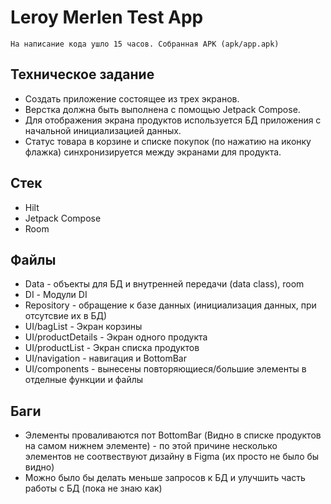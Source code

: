 # Leroy Merlen Test App

	На написание кода ушло 15 часов. Собранная APK (apk/app.apk)

## Техническое задание

* Создать приложение состоящее из трех экранов. 
* Верстка должна быть выполнена с помощью Jetpack Compose.
* Для отображения экрана продуктов используется БД приложения с начальной инициализацией данных. 
* Статус товара в корзине и списке покупок (по нажатию на иконку флажка) синхронизируется между экранами для продукта. 


## Стек
* Hilt
* Jetpack Compose
* Room

## Файлы
* Data - объекты для БД и внутренней передачи (data class), room
* DI - Модули DI
* Repository - обращение к базе данных (инициализация данных, при отсутсвие их в БД)
* UI/bagList - Экран корзины
* UI/productDetails - Экран одного продукта
* UI/productList - Экран списка продуктов
* UI/navigation - навигация и BottomBar
* UI/components - вынесены повторяющиеся/большие элементы в отделные функции и файлы

## Баги
*  Элементы проваливаются пот BottomBar (Видно в списке продуктов на самом нижнем элементе) - по этой причине несколько элементов не соотвествуют дизайну в Figma (их просто не было бы видно)
*  Можно было бы делать меньше запросов к БД и улучшить часть работы с БД (пока не знаю как)